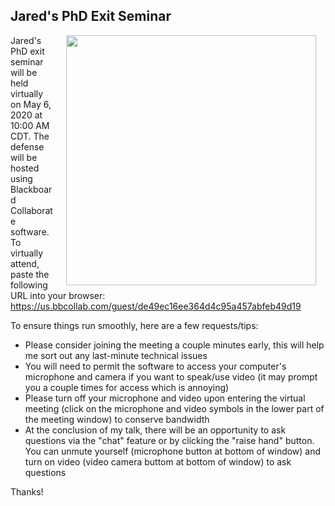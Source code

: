 ## Jared's PhD Exit Seminar

<img style="padding: 0 15px; float: right;" src="https://jaredjbeck.github.io/content/Beck_PhD_Exit_Seminar_Poster.png" width="400" align="right">

Jared's PhD exit seminar will be held virtually on May 6, 2020 at 10:00 AM CDT. The defense will be hosted using Blackboard Collaborate software. To virtually attend, paste the following URL into your browser: https://us.bbcollab.com/guest/de49ec16ee364d4c95a457abfeb49d19

To ensure things run smoothly, here are a few requests/tips:
* Please consider joining the meeting a couple minutes early, this will help me sort out any last-minute technical issues
* You will need to permit the software to access your computer's microphone and camera if you want to speak/use video (it may prompt you a couple times for access which is annoying)
* Please turn off your microphone and video upon entering the virtual meeting (click on the microphone and video symbols in the lower part of the meeting window) to conserve bandwidth
* At the conclusion of my talk, there will be an opportunity to ask questions via the "chat" feature or by clicking the "raise hand" button. You can unmute yourself (microphone button at bottom of window) and turn on video (video camera buttom at bottom of window) to ask questions

Thanks!
